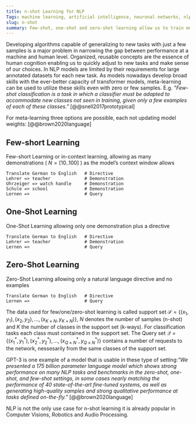 ```yaml
---
title: n-shot Learning for NLP
Tags: machine learning, artificial intelligence, neuronal networks, nlp
slug: n-shot
summary: Few-shot, one-shot and zero-shot learning allow us to train models with minimal data in a way even more similar to how we humans learn.
--- 
```


Developing algorithms capable of generalizing to new tasks with just a few samples is a major problem in narrowing the gap between performance at a machine and human level. Organized, reusable concepts are the essence of human cognition enabling us to quickly adjust to new tasks and make sense of our choices. In NLP models are limited by their requirements for large annotated datasets for each new task. As models nowadays develop broad skills with the ever-better capacity of transformer models, meta-learning can be used to utilize these skills even with zero or few samples. E.g. *"Few-shot classification  is a task in which a classifier must be adapted to accommodate new classes not seen in training, given only a few examples of each of these classes."* [@@snell2017prototypical]

For meta-learning three options are possible, each not updating model weights: [@@brown2020language]

## Few-short Learning
Few-short Learning or in-context learning, allowing as many demonstrations ( $N=[10..100]$ ) as the model’s context window allows
~~~{#lst:fewshot .py caption="Example for Few Short Learning Input with N=3"}
Translate German to English   # Directive
Lehrer => teacher             # Demonstration
Uhrzeiger => watch handle     # Demonstration
Schule => school              # Demonstration
Lernen =>                     # Query
~~~

## One-Shot Learning
One-Shot Learning allowing only one demonstration plus a directive
~~~{#lst:oneshot .py caption="Example for One-Short Learning Input with (N=1)"}
Translate German to English   # Directive
Lehrer => teacher             # Demonstration
Lernen =>                     # Query
~~~
## Zero-Shot Learning
Zero-Shot Learning allowing only a natural language directive and no examples
~~~{#lst:zeroshot .py caption="Example for One-Short Learning Input (N=0)"}
Translate German to English   # Directive
Lernen =>                     # Query
~~~

The data used for few/one/zero-shot learning is called support set $\mathcal{S}=\left\{\left(x_{1}, y_{1}\right),\left(x_{2}, y_{2}\right), \ldots,\left(x_{K \times N}, y_{K \times N}\right)\right\}$, $N$ denotes the number of samples (n-shot) and $K$ the number of classes in the support set (k-ways). For classification tasks each class must contained in the support set. The Query set $\mathcal{Q}=\left\{\left(x_{1}^{*}, y_{1}^{*}\right),\left(x_{2}^{*}, y_{2}^{*}\right), \ldots,\left(x_{Q \times N}^{*}, y_{Q \times N}^{*}\right)\right\}$ contains a number of requests to the network, nessesarily from the same classes of the support set.

GPT-3 is one example of a model that is usable in these type of setting:*"We presented a 175 billion parameter language model which shows strong performance on many NLP tasks and benchmarks in the zero-shot, one-shot, and few-shot settings, in some cases nearly matching the performance of 40 state-of-the-art fine-tuned systems, as well as generating high-quality samples and strong qualitative performance at tasks defined on-the-fly."* [@@brown2020language]

NLP is not the only use case for n-shot learning it is already popular in Computer Visions, Robotics and Audio Processing.